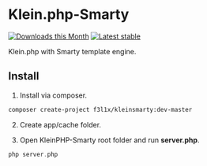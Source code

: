 # Klein.php-Smarty

[![Downloads this Month](https://img.shields.io/packagist/dm/f3l1x/kleinsmarty.svg?style=flat)](https://packagist.org/packages/f3l1x/kleinsmarty)
[![Latest stable](https://img.shields.io/packagist/v/f3l1x/kleinsmarty.svg?style=flat)](https://packagist.org/packages/f3l1x/kleinsmarty)

Klein.php with Smarty template engine.

## Install

1) Install via composer.

```sh
composer create-project f3l1x/kleinsmarty:dev-master
```

2) Create app/cache folder.

3) Open KleinPHP-Smarty root folder and run **server.php**.

```php
php server.php
```